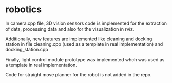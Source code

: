 # robotics
 
In camera.cpp file, 3D vision sensors code is implemented for the extraction of data, processing data and also for the visualization in rviz.

Additionally, new features are implemented like cleaning and docking station in file cleaning.cpp (used as a template in real implementation) and docking_station.cpp

Finally, light control module prototype was implemented whch was used as a template in real implementation.

Code for straight move planner for the robot is not added in the repo.


